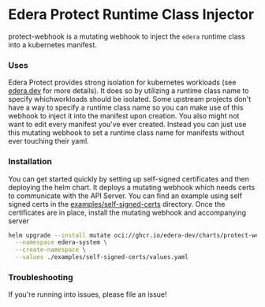 # Edera Protect Runtime Class Injector

protect-webhook is a mutating webhook to inject the `edera` runtime class into a kubernetes manifest.

### Uses

Edera Protect provides strong isolation for kubernetes workloads (see [edera.dev](https://edera.dev)
for more details). It does so by utilizing a runtime class name to specify whichworkloads should be
isolated. Some upstream projects don't have a way to specify a runtime class name so you can make
use of this webhook to inject it into the manifest upon creation. You also might not want to edit
every manifest you've ever created. Instead you can just use this mutating webhook to set a runtime
class name for manifests without ever touching their yaml.

### Installation

You can get started quickly by setting up self-signed certificates and then deploying the helm chart.
It deploys a mutating webhook which needs certs to communicate with the API Server. You can find an
example using self signed certs in the [examples/self-signed-certs](./examples/self-signed-certs/)
directory. Once the certificates are in place, install the mutating webhook and accompanying server

```bash
helm upgrade --install mutate oci://ghcr.io/edera-dev/charts/protect-webhook \
  --namespace edera-system \
  --create-namespace \
  --values ./examples/self-signed-certs/values.yaml
```

### Troubleshooting

If you're running into issues, please file an issue!
